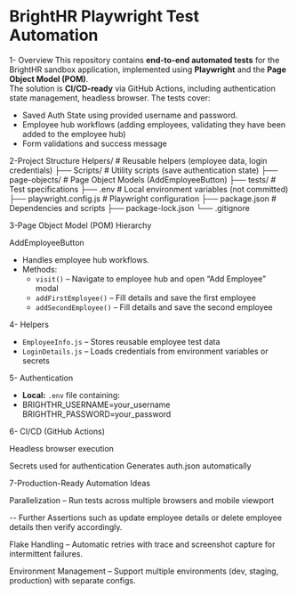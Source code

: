 # BrightHR Playwright Test Automation

1- Overview
This repository contains **end-to-end automated tests** for the BrightHR sandbox application, implemented using **Playwright** and the **Page Object Model (POM)**.  
The solution is **CI/CD-ready** via GitHub Actions, including authentication state management, headless browser. 
The tests cover:
- Saved Auth State using provided username and password.
- Employee hub workflows (adding employees, validating they have been added to the employee hub)
- Form validations and success message



2-Project Structure
Helpers/ # Reusable helpers (employee data, login credentials)
├── Scripts/ # Utility scripts (save authentication state)
├── page-objects/ # Page Object Models (AddEmployeeButton)
├── tests/ # Test specifications
├── .env # Local environment variables (not committed)
├── playwright.config.js # Playwright configuration
├── package.json # Dependencies and scripts
├── package-lock.json
└── .gitignore



3-Page Object Model (POM) Hierarchy

AddEmployeeButton
- Handles employee hub workflows.
- Methods:
  - `visit()` – Navigate to employee hub and open “Add Employee” modal
  - `addFirstEmployee()` – Fill details and save the first employee
  - `addSecondEmployee()` – Fill details and save the second employee

4- Helpers
- `EmployeeInfo.js` – Stores reusable employee test data
- `LoginDetails.js` – Loads credentials from environment variables or secrets

5- Authentication
- **Local:** `.env` file containing:
- BRIGHTHR_USERNAME=your_username
BRIGHTHR_PASSWORD=your_password


6- CI/CD (GitHub Actions)

Headless browser execution

Secrets used for authentication
Generates auth.json automatically


7-Production-Ready Automation Ideas


Parallelization – Run tests across multiple browsers and mobile viewport

-- Further Assertions such as update employee details or delete employee details then verify accordingly. 

Flake Handling – Automatic retries with trace and screenshot capture for intermittent failures.

Environment Management – Support multiple environments (dev, staging, production) with separate configs.
